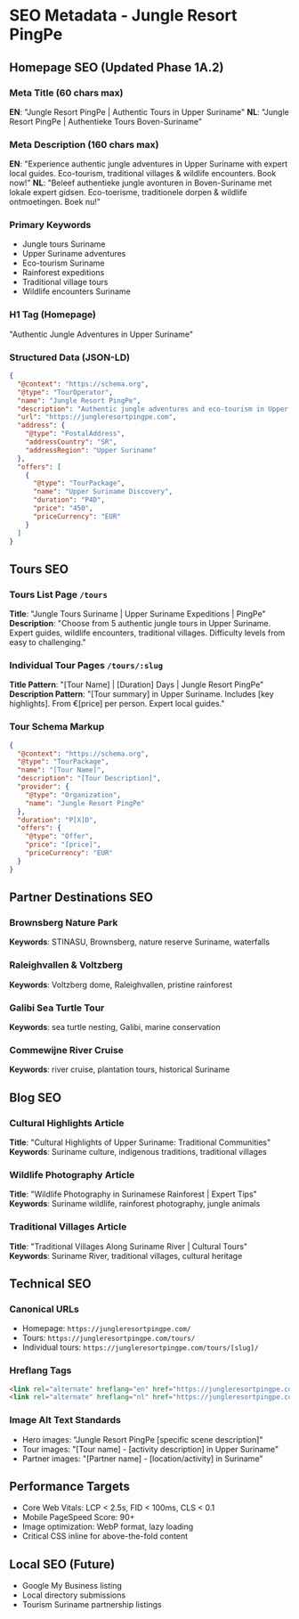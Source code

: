 # SEO Metadata - Jungle Resort PingPe

## Homepage SEO (Updated Phase 1A.2)

### Meta Title (60 chars max)
**EN**: "Jungle Resort PingPe | Authentic Tours in Upper Suriname"
**NL**: "Jungle Resort PingPe | Authentieke Tours Boven-Suriname"

### Meta Description (160 chars max)  
**EN**: "Experience authentic jungle adventures in Upper Suriname with expert local guides. Eco-tourism, traditional villages & wildlife encounters. Book now!"
**NL**: "Beleef authentieke jungle avonturen in Boven-Suriname met lokale expert gidsen. Eco-toerisme, traditionele dorpen & wildlife ontmoetingen. Boek nu!"

### Primary Keywords
- Jungle tours Suriname
- Upper Suriname adventures
- Eco-tourism Suriname
- Rainforest expeditions
- Traditional village tours
- Wildlife encounters Suriname

### H1 Tag (Homepage)
"Authentic Jungle Adventures in Upper Suriname"

### Structured Data (JSON-LD)
```json
{
  "@context": "https://schema.org",
  "@type": "TourOperator",
  "name": "Jungle Resort PingPe",
  "description": "Authentic jungle adventures and eco-tourism in Upper Suriname",
  "url": "https://jungleresortpingpe.com",
  "address": {
    "@type": "PostalAddress",
    "addressCountry": "SR",
    "addressRegion": "Upper Suriname"
  },
  "offers": [
    {
      "@type": "TourPackage",
      "name": "Upper Suriname Discovery",
      "duration": "P4D",
      "price": "450",
      "priceCurrency": "EUR"
    }
  ]
}
```

## Tours SEO

### Tours List Page `/tours`
**Title**: "Jungle Tours Suriname | Upper Suriname Expeditions | PingPe"
**Description**: "Choose from 5 authentic jungle tours in Upper Suriname. Expert guides, wildlife encounters, traditional villages. Difficulty levels from easy to challenging."

### Individual Tour Pages `/tours/:slug`
**Title Pattern**: "[Tour Name] | [Duration] Days | Jungle Resort PingPe"
**Description Pattern**: "[Tour summary] in Upper Suriname. Includes [key highlights]. From €[price] per person. Expert local guides."

### Tour Schema Markup
```json
{
  "@context": "https://schema.org",
  "@type": "TourPackage",
  "name": "[Tour Name]",
  "description": "[Tour Description]",
  "provider": {
    "@type": "Organization",
    "name": "Jungle Resort PingPe"
  },
  "duration": "P[X]D",
  "offers": {
    "@type": "Offer",
    "price": "[price]",
    "priceCurrency": "EUR"
  }
}
```

## Partner Destinations SEO

### Brownsberg Nature Park
**Keywords**: STINASU, Brownsberg, nature reserve Suriname, waterfalls

### Raleighvallen & Voltzberg  
**Keywords**: Voltzberg dome, Raleighvallen, pristine rainforest

### Galibi Sea Turtle Tour
**Keywords**: sea turtle nesting, Galibi, marine conservation

### Commewijne River Cruise
**Keywords**: river cruise, plantation tours, historical Suriname

## Blog SEO

### Cultural Highlights Article
**Title**: "Cultural Highlights of Upper Suriname: Traditional Communities"
**Keywords**: Suriname culture, indigenous traditions, traditional villages

### Wildlife Photography Article  
**Title**: "Wildlife Photography in Surinamese Rainforest | Expert Tips"
**Keywords**: Suriname wildlife, rainforest photography, jungle animals

### Traditional Villages Article
**Title**: "Traditional Villages Along Suriname River | Cultural Tours"
**Keywords**: Suriname River, traditional villages, cultural heritage

## Technical SEO

### Canonical URLs
- Homepage: `https://jungleresortpingpe.com/`
- Tours: `https://jungleresortpingpe.com/tours/`
- Individual tours: `https://jungleresortpingpe.com/tours/[slug]/`

### Hreflang Tags
```html
<link rel="alternate" hreflang="en" href="https://jungleresortpingpe.com/en/" />
<link rel="alternate" hreflang="nl" href="https://jungleresortpingpe.com/nl/" />
```

### Image Alt Text Standards
- Hero images: "Jungle Resort PingPe [specific scene description]"
- Tour images: "[Tour name] - [activity description] in Upper Suriname"
- Partner images: "[Partner name] - [location/activity] in Suriname"

## Performance Targets
- Core Web Vitals: LCP < 2.5s, FID < 100ms, CLS < 0.1
- Mobile PageSpeed Score: 90+
- Image optimization: WebP format, lazy loading
- Critical CSS inline for above-the-fold content

## Local SEO (Future)
- Google My Business listing
- Local directory submissions  
- Tourism Suriname partnership listings